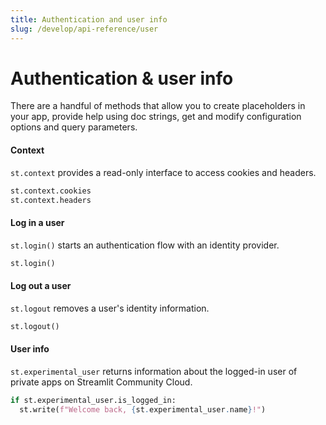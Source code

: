 ```yaml
---
title: Authentication and user info
slug: /develop/api-reference/user
---
```


# Authentication & user info

There are a handful of methods that allow you to create placeholders in your
app, provide help using doc strings, get and modify configuration options and query parameters.

<TileContainer>
<RefCard href="/develop/api-reference/utilities/st.context">

<h4>Context</h4>

`st.context` provides a read-only interface to access cookies and headers.

```python
st.context.cookies
st.context.headers
```

</RefCard>
<RefCard href="/develop/api-reference/user/st.login">

<h4>Log in a user</h4>

`st.login()` starts an authentication flow with an identity provider.

```python
st.login()
```

</RefCard>
<RefCard href="/develop/api-reference/user/st.logout">

<h4>Log out a user</h4>

`st.logout` removes a user's identity information.

```python
st.logout()
```

</RefCard>
<RefCard href="/develop/api-reference/utilities/st.user" size="full">

<h4>User info</h4>

`st.experimental_user` returns information about the logged-in user of private apps on Streamlit Community Cloud.

```python
if st.experimental_user.is_logged_in:
  st.write(f"Welcome back, {st.experimental_user.name}!")
```

</RefCard>
</TileContainer>
